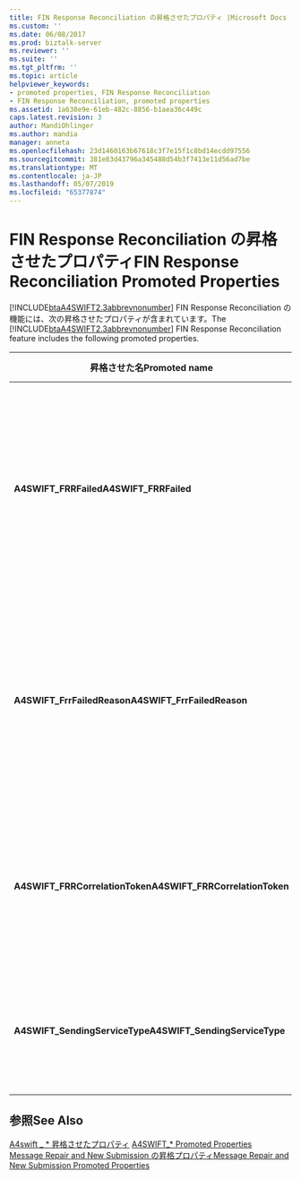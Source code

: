 ```yaml
---
title: FIN Response Reconciliation の昇格させたプロパティ |Microsoft Docs
ms.custom: ''
ms.date: 06/08/2017
ms.prod: biztalk-server
ms.reviewer: ''
ms.suite: ''
ms.tgt_pltfrm: ''
ms.topic: article
helpviewer_keywords:
- promoted properties, FIN Response Reconciliation
- FIN Response Reconciliation, promoted properties
ms.assetid: 1a638e9e-61eb-482c-8856-b1aea36c449c
caps.latest.revision: 3
author: MandiOhlinger
ms.author: mandia
manager: anneta
ms.openlocfilehash: 23d1460163b67618c3f7e15f1c8bd14ecdd97556
ms.sourcegitcommit: 381e83d43796a345488d54b3f7413e11d56ad7be
ms.translationtype: MT
ms.contentlocale: ja-JP
ms.lasthandoff: 05/07/2019
ms.locfileid: "65377874"
---
```

# <a name="fin-response-reconciliation-promoted-properties"></a><span data-ttu-id="9bf87-102">FIN Response Reconciliation の昇格させたプロパティ</span><span class="sxs-lookup"><span data-stu-id="9bf87-102">FIN Response Reconciliation Promoted Properties</span></span>
<span data-ttu-id="9bf87-103">[!INCLUDE[btaA4SWIFT2.3abbrevnonumber](../../includes/btaa4swift2-3abbrevnonumber-md.md)] FIN Response Reconciliation の機能には、次の昇格させたプロパティが含まれています。</span><span class="sxs-lookup"><span data-stu-id="9bf87-103">The [!INCLUDE[btaA4SWIFT2.3abbrevnonumber](../../includes/btaa4swift2-3abbrevnonumber-md.md)] FIN Response Reconciliation feature includes the following promoted properties.</span></span>  
  
|<span data-ttu-id="9bf87-104">昇格させた名</span><span class="sxs-lookup"><span data-stu-id="9bf87-104">Promoted name</span></span>|<span data-ttu-id="9bf87-105">説明</span><span class="sxs-lookup"><span data-stu-id="9bf87-105">Description</span></span>|<span data-ttu-id="9bf87-106">データ型</span><span class="sxs-lookup"><span data-stu-id="9bf87-106">Data type</span></span>|<span data-ttu-id="9bf87-107">値の範囲</span><span class="sxs-lookup"><span data-stu-id="9bf87-107">Value range</span></span>|<span data-ttu-id="9bf87-108">使用例</span><span class="sxs-lookup"><span data-stu-id="9bf87-108">Usage example</span></span>|  
|-------------------|-----------------|---------------|-----------------|-------------------|  
|<span data-ttu-id="9bf87-109">**A4SWIFT_FRRFailed**</span><span class="sxs-lookup"><span data-stu-id="9bf87-109">**A4SWIFT_FRRFailed**</span></span>|<span data-ttu-id="9bf87-110">このプロパティは、メインのメッセージを送信するときに、負のシナリオでは昇格されます。</span><span class="sxs-lookup"><span data-stu-id="9bf87-110">This property is promoted in a negative scenario when sending out the main message.</span></span>|<span data-ttu-id="9bf87-111">ブール値</span><span class="sxs-lookup"><span data-stu-id="9bf87-111">Boolean</span></span>|<span data-ttu-id="9bf87-112">True</span><span class="sxs-lookup"><span data-stu-id="9bf87-112">True</span></span><br /><br /> <span data-ttu-id="9bf87-113">False</span><span class="sxs-lookup"><span data-stu-id="9bf87-113">False</span></span>|<span data-ttu-id="9bf87-114">FRR 送信ポートのフィルター式のカスタム ハンドラーに失敗したメッセージを送信するために使用します。</span><span class="sxs-lookup"><span data-stu-id="9bf87-114">Used in the filter expression of an FRR send port to send a failed message to a custom handler.</span></span>|  
|<span data-ttu-id="9bf87-115">**A4SWIFT_FrrFailedReason**</span><span class="sxs-lookup"><span data-stu-id="9bf87-115">**A4SWIFT_FrrFailedReason**</span></span>|<span data-ttu-id="9bf87-116">元のメッセージが処理されなかったことが正常に SAA/SWIFT によってを示します。</span><span class="sxs-lookup"><span data-stu-id="9bf87-116">Indicates that the original message was not successfully processed by SAA/SWIFT.</span></span>|<span data-ttu-id="9bf87-117">String</span><span class="sxs-lookup"><span data-stu-id="9bf87-117">String</span></span>|<span data-ttu-id="9bf87-118">-   \<NAKErrorCode\></span><span class="sxs-lookup"><span data-stu-id="9bf87-118">-   \<NAKErrorCode\></span></span><br /><span data-ttu-id="9bf87-119">-   TimedOut</span><span class="sxs-lookup"><span data-stu-id="9bf87-119">-   TimedOut</span></span><br /><span data-ttu-id="9bf87-120">-TransportError</span><span class="sxs-lookup"><span data-stu-id="9bf87-120">-   TransportError</span></span><br /><span data-ttu-id="9bf87-121">-   Delayed_NAK</span><span class="sxs-lookup"><span data-stu-id="9bf87-121">-   Delayed_NAK</span></span><br /><span data-ttu-id="9bf87-122">-AbortReceived</span><span class="sxs-lookup"><span data-stu-id="9bf87-122">-   AbortReceived</span></span>|<span data-ttu-id="9bf87-123">FRR 送信ポートのフィルター式のカスタム ハンドラーに失敗したメッセージを送信するために使用します。</span><span class="sxs-lookup"><span data-stu-id="9bf87-123">Used in the filter expression of an FRR send port to send a failed message to a custom handler.</span></span>|  
|<span data-ttu-id="9bf87-124">**A4SWIFT_FRRCorrelationToken**</span><span class="sxs-lookup"><span data-stu-id="9bf87-124">**A4SWIFT_FRRCorrelationToken**</span></span>|<span data-ttu-id="9bf87-125">送信、MT の一意の関連付けトークンを示す*xxx*メッセージ。</span><span class="sxs-lookup"><span data-stu-id="9bf87-125">Indicates the unique correlation token of the outbound MT*xxx* message.</span></span>|<span data-ttu-id="9bf87-126">String</span><span class="sxs-lookup"><span data-stu-id="9bf87-126">String</span></span>|-|<span data-ttu-id="9bf87-127">FRR にこのプロパティを比較し、 **MQMD_CorrelID** FIN 応答のコンテキスト プロパティ。</span><span class="sxs-lookup"><span data-stu-id="9bf87-127">FRR compares this property to the **MQMD_CorrelID** context property of the FIN response.</span></span>|  
|<span data-ttu-id="9bf87-128">**A4SWIFT_SendingServiceType**</span><span class="sxs-lookup"><span data-stu-id="9bf87-128">**A4SWIFT_SendingServiceType**</span></span>|<span data-ttu-id="9bf87-129">FRR サービス メッセージを送信することを示します。</span><span class="sxs-lookup"><span data-stu-id="9bf87-129">Indicates the FRR service that sends the message.</span></span>|<span data-ttu-id="9bf87-130">String</span><span class="sxs-lookup"><span data-stu-id="9bf87-130">String</span></span>|<span data-ttu-id="9bf87-131">A4SWIFT_FrrService</span><span class="sxs-lookup"><span data-stu-id="9bf87-131">A4SWIFT_FrrService</span></span>|<span data-ttu-id="9bf87-132">昇格するときに**A4SWIFT_FRRFailed**が True に設定します。</span><span class="sxs-lookup"><span data-stu-id="9bf87-132">Promoted when **A4SWIFT_FRRFailed** is set to True.</span></span>|  
  
## <a name="see-also"></a><span data-ttu-id="9bf87-133">参照</span><span class="sxs-lookup"><span data-stu-id="9bf87-133">See Also</span></span>  
 <span data-ttu-id="9bf87-134">[A4swift _ \* 昇格させたプロパティ](../../adapters-and-accelerators/accelerator-swift/a4swift-promoted-properties.md) </span><span class="sxs-lookup"><span data-stu-id="9bf87-134">[A4SWIFT_\* Promoted Properties](../../adapters-and-accelerators/accelerator-swift/a4swift-promoted-properties.md) </span></span>  
 [<span data-ttu-id="9bf87-135">Message Repair and New Submission の昇格プロパティ</span><span class="sxs-lookup"><span data-stu-id="9bf87-135">Message Repair and New Submission Promoted Properties</span></span>](../../adapters-and-accelerators/accelerator-swift/message-repair-and-new-submission-promoted-properties.md)